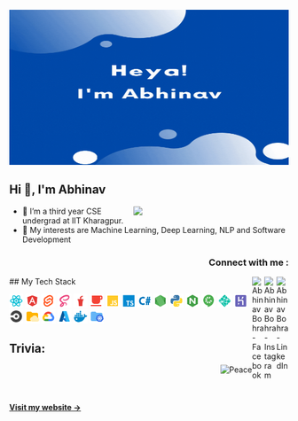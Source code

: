 <p align="center"><img src="https://github.com/abhinav-bohra/abhinav-bohra/blob/main/abhinav.gif" width="1380px" height="280px"></p>

<h2 align="left">Hi 👋, I'm Abhinav</h2>
<!--Intro Section-->
<img src="https://github.com/chiraag-kakar/chiraag-kakar/blob/master/hadder.gif" width="280px" align="right">

- 🔭 I’m a third year CSE undergrad at IIT Kharagpur.
- 🌱 My interests are Machine Learning, Deep Learning, NLP and Software Development

<!--Connect Section-->
<h3 align="right">Connect with me :</h3>
<a href="https://linkedin.com/in/abhinav-bohra">
	<img align="right" alt="Abhinav Bohra - LinkedIn" width="22px" src="https://upload.wikimedia.org/wikipedia/commons/thumb/e/e9/Linkedin_icon.svg/256px-Linkedin_icon.svg.png"/>
</a>
<a href="https://instagram.com/abhinavbohra01">
	<img align="right" alt="Abhinav Bohra - Instagram" width="22px" src="https://cdn.jsdelivr.net/npm/simple-icons@v3/icons/instagram.svg"/>
</a>
<a href="https://facebook.com/abhinavbohra01">
	<img align="right" alt="Abhinav Bohra - Facebook" width="22px" src="https://cdn.jsdelivr.net/npm/simple-icons@v3/icons/facebook.svg"/>
</a>
<!--Skills Section-->
## My Tech Stack
<p align="left">
	<img src="https://github.com/PKief/vscode-material-icon-theme/blob/master/icons/react.svg" alt="react" width="25" height="25" />
	<img src="https://github.com/PKief/vscode-material-icon-theme/blob/master/icons/angular.svg" alt="angular-js" width="25" height="25" />
	<img src="https://github.com/PKief/vscode-material-icon-theme/blob/master/icons/svelte.svg" alt="svelte" width="25" height="25" />
	<img src="https://github.com/PKief/vscode-material-icon-theme/blob/master/icons/sass.svg" alt="sass" width="25" height="25" />
	<img src="https://github.com/PKief/vscode-material-icon-theme/blob/master/icons/gulp.svg" alt="gulp" width="25" height="25" />
	<img src="https://github.com/PKief/vscode-material-icon-theme/blob/master/icons/java.svg" alt="java" width="25" height="25" />
	<img src="https://github.com/PKief/vscode-material-icon-theme/blob/master/icons/javascript.svg" alt="javascript" width="25" height="25" />
	<img src="https://github.com/PKief/vscode-material-icon-theme/blob/master/icons/typescript.svg" alt="typescript" width="25" height="25" />
	<img src="https://github.com/PKief/vscode-material-icon-theme/blob/master/icons/csharp.svg" alt=".NET" width="25" height="25" />
	<img src="https://github.com/PKief/vscode-material-icon-theme/blob/master/icons/nodejs_alt.svg" alt="nodejs" width="25" height="25" />
	<img src="https://github.com/PKief/vscode-material-icon-theme/blob/master/icons/python.svg" alt="python" width="25" height="25" />
	<img src="https://github.com/PKief/vscode-material-icon-theme/blob/master/icons/nginx.svg" alt="nginx" width="25" height="25" />
	<img src="https://github.com/PKief/vscode-material-icon-theme/blob/master/icons/cucumber.svg" alt="cucumber" width="25" height="25" />
	<img src="https://github.com/PKief/vscode-material-icon-theme/blob/master/icons/netlify.svg" alt="netlify" width="25" height="25" />
	<img src="https://github.com/PKief/vscode-material-icon-theme/blob/master/icons/heroku.svg" alt="heroku" width="25" height="25" />
	<img src="https://github.com/PKief/vscode-material-icon-theme/blob/master/icons/circleci_light.svg" alt="circleci" width="25" height="25" />
	<img src="https://github.com/PKief/vscode-material-icon-theme/blob/master/icons/folder-aws.svg" alt="aws" width="25" height="25" />
	<img src="https://github.com/PKief/vscode-material-icon-theme/blob/master/icons/gcp.svg" alt="gcp" width="25" height="25" />
	<img src="https://github.com/PKief/vscode-material-icon-theme/blob/master/icons/azure.svg" alt="azure" width="25" height="25" />
	<img src="https://github.com/PKief/vscode-material-icon-theme/blob/master/icons/docker.svg" alt="Docker" width="25" height="25" />
	<img src="https://github.com/PKief/vscode-material-icon-theme/blob/master/icons/folder-kubernetes.svg" alt="Kubernetes" width="25" height="25" />
</p>

<!--Trivia Section-->
## Trivia:

<img align="right" src="https://res.cloudinary.com/murshidazher/image/upload/w_auto,dpr_1.0,c_scale,f_webp,fl_awebp.progressive.progressive:semi,f_webp,fl_awebp,q_100/readme-peace.png" height="140" title="Peace" />

<br/><br/><br/><br/>
**[Visit my website &rarr;](https://abhinavbohra.technology/)**
